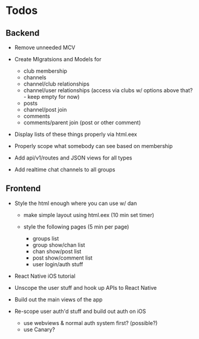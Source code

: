 # Todos

## Backend

- Remove unneeded MCV

- Create MIgratsions and Models for

  - club membership
  - channels
  - channel/club relationships
  - channel/user relationships (access via clubs w/ options above that? - keep empty for now)
  - posts
  - channel/post join
  - comments
  - comments/parent join (post or other comment)

- Display lists of these things properly via html.eex

- Properly scope what somebody can see based on membership

- Add api/v1/routes and JSON views for all types

- Add realtime chat channels to all groups

## Frontend

- Style the html enough where you can use w/ dan

  - make simple layout using html.eex (10 min set timer)

  - style the following pages (5 min per page)

	- groups list
  	- group show/chan list
  	- chan show/post list
  	- post show/comment list
  	- user login/auth stuff

- React Native iOS tutorial

- Unscope the user stuff and hook up APIs to React Native

- Build out the main views of the app

- Re-scope user auth'd stuff and build out auth on iOS
	- use webviews & normal auth system first? (possible?)
  - use Canary?
